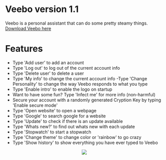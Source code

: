 # Veebo version 1.1
Veebo is a personal assistant that can do some pretty steamy things. [Download Veebo here](https://ipooglecodes.weebly.com/application-downloads.html) 
# Features
- Type 'Add user' to add an account
- Type 'Log out' to log out of the current account info
- Type 'Delete user' to delete a user
- Type 'My info' to change the current account info
-Type 'Change Personality' to change the way Veebo responds to what you type
- Type 'Enable intro' to enable the logo on startup
- Want to have some fun? Type 'Infect me' for more info (non-harmful)
- Secure your account with a randomly generated Cryption Key by typing 'Enable secure mode'
- Type 'Open website' to open a webpage
- Type 'Google' to search google for a website
- Type 'Update' to check if there is an update available
- Type 'Whats new?' to find out whats new with each update
- Type 'Stopwatch' to start a stopwatch
- Type 'Change theme' to change color or 'rainbow' to go crazy
- Type 'Show history' to show everything you have ever typed to Veebo

<div align="center">
  
<img src="https://ipooglecodes.weebly.com/uploads/9/7/6/2/97620300/veebologo.png"><br><br>

</div>
